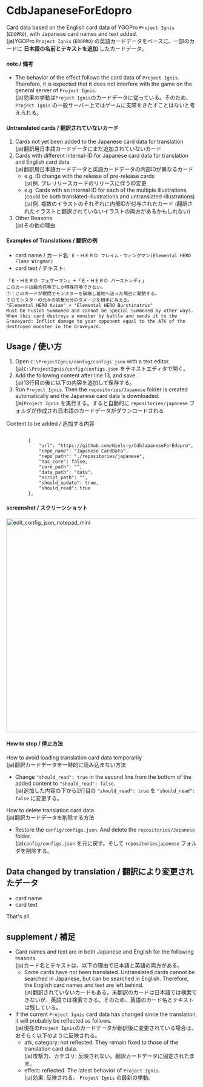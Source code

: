 # CdbJapaneseForEdopro

Card data based on the English card data of YGOPro `Project Ignis` (`EDOPRO`), with Japanese card names and text added.  
(ja)YGOPro `Project Ignis` (`EDOPRO`) の英語カードデータをベースに、一部のカードに **日本語の名前とテキストを追加** したカードデータ。

#### note / 備考

* The behavior of the effect follows the card data of `Project Ignis`. Therefore, it is expected that it does not interfere with the game on the general server of `Project Ignis`.  
  (ja)効果の挙動は`Project Ignis`のカードデータに従っている。そのため、`Project Ignis` の一般サーバー上ではゲームに支障をきたすことはないと考えられる。
 
#### Untranslated cards / 翻訳されていないカード

1. Cards not yet been added to the Japanese card data for translation  
   (ja)翻訳用日本語カードデータにまだ追加されていないカード
1. Cards with different internal-ID for Japanese card data for translation and English card data  
   (ja)翻訳用日本語カードデータと英語カードデータの内部IDが異なるカード
   * e.g. ID change with the release of pre-release cards  
     (ja)例. プレリリースカードのリリースに伴うID変更
   * e.g. Cards with an internal ID for each of the multiple illustrations (could be both translated-illustrations and untranslated-illustrations)  
     (ja)例. 複数のイラストのそれぞれに内部IDが付与されたカード (翻訳されたイラストと翻訳されていないイラストの両方があるかもしれない)
1. Other Reasons  
   (ja)その他の理由

#### Examples of Translations / 翻訳の例

* card name / カード名: `Ｅ・ＨＥＲＯ フレイム・ウィングマン(Elemental HERO Flame Wingman)`
* card text / テキスト:
```
「Ｅ・ＨＥＲＯ フェザーマン」＋「Ｅ・ＨＥＲＯ バーストレディ」
このカードは融合召喚でしか特殊召喚できない。
①：このカードが戦闘でモンスターを破壊し墓地へ送った場合に発動する。
そのモンスターの元々の攻撃力分のダメージを相手に与える。
"Elemental HERO Avian" + "Elemental HERO Burstinatrix"
Must be Fusion Summoned and cannot be Special Summoned by other ways. When this card destroys a monster by battle and sends it to the Graveyard: Inflict damage to your opponent equal to the ATK of the destroyed monster in the Graveyard.
```

## Usage / 使い方

1. Open `C:\ProjectIgnis/config/configs.json` with a text editor.  
   (ja)`C:\ProjectIgnis/config/configs.json` をテキストエディタで開く。
1. Add the following content after line 13, and save.  
   (ja)13行目の後に以下の内容を追加して保存する。
1. Run `Project Ignis`. Then the `repositories/Japanese` folder is created automatically and the Japanese card data is downloaded.  
   (ja)`Project Ignis` を実行する。すると自動的に `repositories/japanese` フォルダが作成され日本語のカードデータがダウンロードされる

Content to be added / 追加する内容
```

		{
			"url": "https://github.com/Niels-y/CdbJapaneseForEdopro",
			"repo_name": "Japanese CardData",
			"repo_path": "./repositories/japanese",
			"has_core": false,
			"core_path": "",
			"data_path": "data",
			"script_path": "",
			"should_update": true,
			"should_read": true
		},
```

#### screenshot / スクリーンショット

<img width="564" alt="edit_config_json_notepad_mini" src="https://user-images.githubusercontent.com/72937182/96492130-21f7cf80-127e-11eb-8334-12a9de35da60.png">

#### How to stop / 停止方法

How to avoid loading translation card data temporarily  
(ja)翻訳カードデータを一時的に読み込まない方法
* Change `"should_read": true` in the second line from the bottom of the added content to `"should_read": false`.  
  (ja)追加した内容の下から2行目の `"should_read": true` を `"should_read": false` に変更する。

How to delete translation card data  
(ja)翻訳カードデータを削除する方法
* Restore the `config/configs.json`. And delete the `repositories/Japanese` folder.  
  (ja)`config/configs.json` を元に戻す。そして `repositoriesjapanese` フォルダを削除する。

## Data changed by translation / 翻訳により変更されたデータ

* card name
* card text

That's all.

## supplement / 補足
* Card names and text are in both Japanese and English for the following reasons.  
  (ja)カード名とテキストは、以下の理由で日本語と英語の両方がある。
  * Some cards have not been translated. Untranslated cards cannot be searched in Japanese, but can be searched in English. Therefore, the English card names and text are left behind.  
    (ja)翻訳されていないカードもある。未翻訳のカードは日本語では検索できないが、英語では検索できる。そのため、英語のカード名とテキストは残している。
* If the current `Project Ignis` card data has changed since the translation, it will probably be reflected as follows.  
  (ja)現在の`Project Ignis`のカードデータが翻訳後に変更されている場合は、おそらく以下のように反映される。
  * atk, category: not reflected. They remain fixed to those of the translation card data.  
    (ja)攻撃力、カテゴリ: 反映されない。翻訳カードデータに固定されたまま。
  * effect: reflected. The latest behavior of `Project Ignis`.  
    (ja)効果: 反映される。 `Project Ignis` の最新の挙動。

